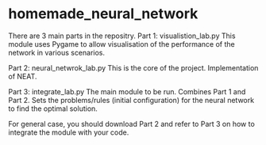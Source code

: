 # homemade_neural_network
There are 3 main parts in the repositry.
Part 1: visualistion_lab.py
This module uses Pygame to allow visualisation of the performance of the network in various scenarios.

Part 2: neural_netwrok_lab.py
This is the core of the project. Implementation of NEAT.

Part 3: integrate_lab.py
The main module to be run. Combines Part 1 and Part 2. Sets the problems/rules (initial configuration) for the neural network to find the optimal solution.

For general case, you should download Part 2 and refer to Part 3 on how to integrate the module with your code.
